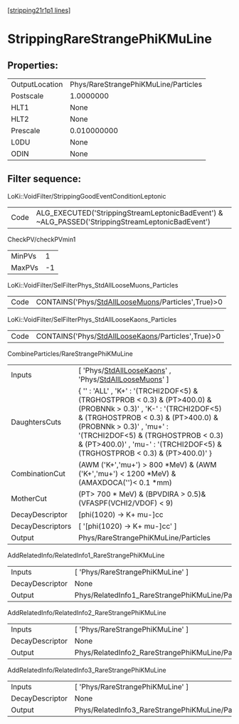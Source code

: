 [[stripping21r1p1 lines]](./stripping21r1p1-index)

# StrippingRareStrangePhiKMuLine

## Properties:

|                |                                      |
|----------------|--------------------------------------|
| OutputLocation | Phys/RareStrangePhiKMuLine/Particles |
| Postscale      | 1.0000000                            |
| HLT1           | None                                 |
| HLT2           | None                                 |
| Prescale       | 0.010000000                          |
| L0DU           | None                                 |
| ODIN           | None                                 |

## Filter sequence:

LoKi::VoidFilter/StrippingGoodEventConditionLeptonic

|      |                                                                                                  |
|------|--------------------------------------------------------------------------------------------------|
| Code | ALG_EXECUTED('StrippingStreamLeptonicBadEvent') & ~ALG_PASSED('StrippingStreamLeptonicBadEvent') |

CheckPV/checkPVmin1

|        |     |
|--------|-----|
| MinPVs | 1   |
| MaxPVs | -1  |

LoKi::VoidFilter/SelFilterPhys_StdAllLooseMuons_Particles

|      |                                                                                                           |
|------|-----------------------------------------------------------------------------------------------------------|
| Code | CONTAINS('Phys/[StdAllLooseMuons](./stripping21r1p1-commonparticles-stdallloosemuons)/Particles',True)\>0 |

LoKi::VoidFilter/SelFilterPhys_StdAllLooseKaons_Particles

|      |                                                                                                           |
|------|-----------------------------------------------------------------------------------------------------------|
| Code | CONTAINS('Phys/[StdAllLooseKaons](./stripping21r1p1-commonparticles-stdallloosekaons)/Particles',True)\>0 |

CombineParticles/RareStrangePhiKMuLine

|                  |                                                                                                                                                                                                                                                                                                                    |
|------------------|--------------------------------------------------------------------------------------------------------------------------------------------------------------------------------------------------------------------------------------------------------------------------------------------------------------------|
| Inputs           | [ 'Phys/[StdAllLooseKaons](./stripping21r1p1-commonparticles-stdallloosekaons)' , 'Phys/[StdAllLooseMuons](./stripping21r1p1-commonparticles-stdallloosemuons)' ]                                                                                                                                                |
| DaughtersCuts    | { '' : 'ALL' , 'K+' : '(TRCHI2DOF\<5) & (TRGHOSTPROB \< 0.3) & (PT\>400.0) & (PROBNNk \> 0.3)' , 'K-' : '(TRCHI2DOF\<5) & (TRGHOSTPROB \< 0.3) & (PT\>400.0) & (PROBNNk \> 0.3)' , 'mu+' : '(TRCHI2DOF\<5) & (TRGHOSTPROB \< 0.3) & (PT\>400.0)' , 'mu-' : '(TRCHI2DOF\<5) & (TRGHOSTPROB \< 0.3) & (PT\>400.0)' } |
| CombinationCut   | (AWM ('K+','mu+') \> 800 \*MeV) & (AWM ('K+','mu+') \< 1200 \*MeV) & (AMAXDOCA('')\< 0.1 \*mm)                                                                                                                                                                                                                     |
| MotherCut        | (PT\> 700 \* MeV) & (BPVDIRA \> 0.5)& (VFASPF(VCHI2/VDOF) \< 9)                                                                                                                                                                                                                                                    |
| DecayDescriptor  | [phi(1020) -\> K+ mu-]cc                                                                                                                                                                                                                                                                                         |
| DecayDescriptors | [ '[phi(1020) -\> K+ mu-]cc' ]                                                                                                                                                                                                                                                                                 |
| Output           | Phys/RareStrangePhiKMuLine/Particles                                                                                                                                                                                                                                                                               |

AddRelatedInfo/RelatedInfo1_RareStrangePhiKMuLine

|                 |                                                   |
|-----------------|---------------------------------------------------|
| Inputs          | [ 'Phys/RareStrangePhiKMuLine' ]                |
| DecayDescriptor | None                                              |
| Output          | Phys/RelatedInfo1_RareStrangePhiKMuLine/Particles |

AddRelatedInfo/RelatedInfo2_RareStrangePhiKMuLine

|                 |                                                   |
|-----------------|---------------------------------------------------|
| Inputs          | [ 'Phys/RareStrangePhiKMuLine' ]                |
| DecayDescriptor | None                                              |
| Output          | Phys/RelatedInfo2_RareStrangePhiKMuLine/Particles |

AddRelatedInfo/RelatedInfo3_RareStrangePhiKMuLine

|                 |                                                   |
|-----------------|---------------------------------------------------|
| Inputs          | [ 'Phys/RareStrangePhiKMuLine' ]                |
| DecayDescriptor | None                                              |
| Output          | Phys/RelatedInfo3_RareStrangePhiKMuLine/Particles |
